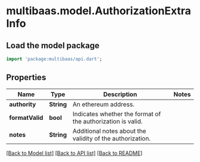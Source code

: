 # multibaas.model.AuthorizationExtraInfo

## Load the model package
```dart
import 'package:multibaas/api.dart';
```

## Properties
Name | Type | Description | Notes
------------ | ------------- | ------------- | -------------
**authority** | **String** | An ethereum address. | 
**formatValid** | **bool** | Indicates whether the format of the authorization is valid. | 
**notes** | **String** | Additional notes about the validity of the authorization. | 

[[Back to Model list]](../README.md#documentation-for-models) [[Back to API list]](../README.md#documentation-for-api-endpoints) [[Back to README]](../README.md)


